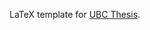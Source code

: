 LaTeX template for [UBC Thesis](https://www.grad.ubc.ca/current-students/dissertation-thesis-preparation/order-components).
